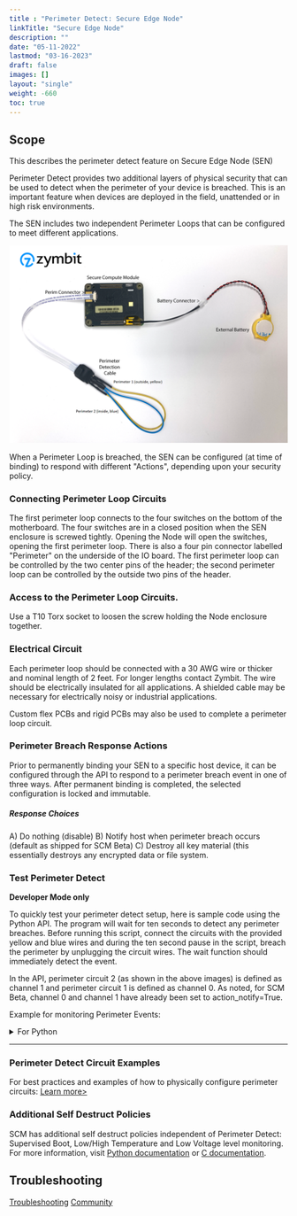 ```yaml
---
title : "Perimeter Detect: Secure Edge Node"
linkTitle: "Secure Edge Node"
description: ""
date: "05-11-2022"
lastmod: "03-16-2023"
draft: false
images: []
layout: "single"
weight: -660
toc: true
---
```


## Scope

This describes the perimeter detect feature on Secure Edge Node (SEN)

<!-- ![SEN Perimeter Detect]scmio.png) -->

Perimeter Detect provides two additional layers of physical security that can be used to detect when the perimeter of your device is breached. This is an important feature when devices are deployed in the field, unattended or in high risk environments.

The SEN includes two independent Perimeter Loops that can be configured to meet different applications.

![HSM Perimeter Detect](../SCM-perim-detect-cable.png)


When a Perimeter Loop is breached, the SEN can be configured (at time of binding) to respond with different "Actions", depending upon your security policy.

### Connecting Perimeter Loop Circuits

The first perimeter loop connects to the four switches on the bottom of the motherboard. The four switches are in a closed position when the SEN enclosure is screwed tightly. Opening the Node will open the switches, opening the first perimeter loop. There is also a four pin connector labelled "Perimeter" on the underside of the IO board. The first perimeter loop can be controlled by the two center pins of the header; the second perimeter loop can be controlled by the outside two pins of the header.

### Access to the Perimeter Loop Circuits.

Use a T10 Torx socket to loosen the screw holding the Node enclosure together. 

### Electrical Circuit

Each perimeter loop should be connected with a 30 AWG wire or thicker and nominal length of 2 feet. For longer lengths contact Zymbit. The wire should be electrically insulated for all applications. A shielded cable may be necessary for electrically noisy or industrial applications.

Custom flex PCBs and rigid PCBs may also be used to complete a perimeter loop circuit.

### Perimeter Breach Response Actions

Prior to permanently binding your SEN to a specific host device, it can be configured through the API to respond to a perimeter breach event in one of three ways. After permanent binding is completed, the selected configuration is locked and immutable.

##### Response Choices

A)  Do nothing (disable)
B)  Notify host when perimeter breach occurs (default as shipped for SCM Beta)
C)  Destroy all key material (this essentially destroys any encrypted data or file system.

### Test Perimeter Detect
**Developer Mode only**

To quickly test your perimeter detect setup, here is sample code using the Python API. The program will wait for ten seconds to detect any perimeter breaches. Before running this script, connect the circuits with the provided yellow and blue wires and during the ten second pause in the script, breach the perimeter by unplugging the circuit wires. The wait function should immediately detect the event.

In the API, perimeter circuit 2 (as shown in the above images) is defined as channel 1 and perimeter circuit 1 is defined as channel 0. As noted, for SCM Beta, channel 0 and channel 1 have already been set to action_notify=True.

Example for monitoring Perimeter Events:
<details>

<summary>For Python</summary>

```
#!/usr/bin/python3

import zymkey
from datetime import datetime
import time

# Get any existing events, including while powered down with battery in place
print("Checking for existing events.")
plst = zymkey.client.get_perimeter_detect_info()
print("Perimeter 1 Timestamp: " + str(datetime.fromtimestamp(plst[0])) + "  [" + str(plst[0]) + "]")
print("Perimeter 2 Timestamp: " + str(datetime.fromtimestamp(plst[1])) + "  [" + str(plst[1]) + "]")

# Clear the events
print("Clearing perimeter detect info...")
zymkey.client.clear_perimeter_detect_info()
time.sleep(2)

# Loop waiting for events while up and running
#while True:
while input('Enter or (q)uit: ') != 'q':
    try:
        print("Waiting 10 secs for an event")
        zymkey.client.wait_for_perimeter_event(timeout_ms=10000)
        plst = zymkey.client.get_perimeter_detect_info()
        print("Perimeter event detected!")
        print("Perimeter 1 Timestamp: " + str(datetime.fromtimestamp(plst[0])) + "  [" + str(plst[0]) + "]")
        print("Perimeter 2 Timestamp: " + str(datetime.fromtimestamp(plst[1])) + "  [" + str(plst[1]) + "]")
        print("Clearing perimeter detect info...")
        zymkey.client.clear_perimeter_detect_info()
        time.sleep(2)
    except zymkey.exceptions.ZymkeyTimeoutError:
        print("No perimeter event detected. (Timed out)")

```
</details>

----------

### Perimeter Detect Circuit Examples

For best practices and examples of how to physically configure perimeter circuits:
[Learn more>](../examples)

### Additional Self Destruct Policies

SCM has additional self destruct policies independent of Perimeter Detect: Supervised Boot, Low/High Temperature and Low Voltage level monitoring. For more information, visit [Python documentation](https://docs.zymbit.com/api/python_api/#setbatteryvoltageaction-45bcda8a) or [C documentation](https://docs.zymbit.com/api/c_api/#int--zkSetBatteryVoltageAction-f90f5fd1).

## Troubleshooting
[Troubleshooting](../../../troubleshooting/)
[Community](https://community.zymbit.com/)
